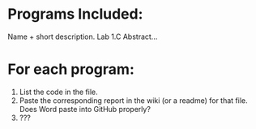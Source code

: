 # Programs Included:
Name + short description.
Lab 1.C
    Abstract...


# For each program:
1. List the code in the file.
2. Paste the corresponding report in the wiki (or a readme) for that file. Does Word paste into GitHub properly?
3. ???

